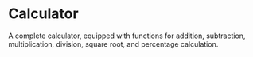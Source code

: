 # Calculator
A complete calculator, equipped with functions for addition, subtraction, multiplication, division, square root, and percentage calculation.
